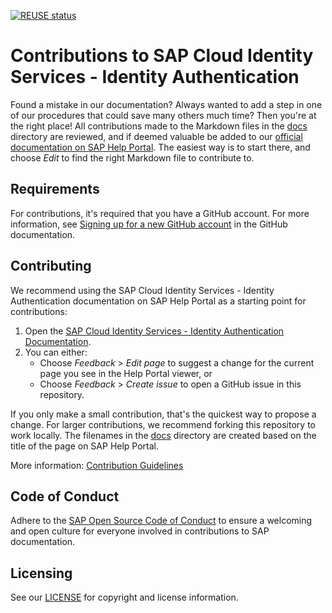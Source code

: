 [![REUSE status](https://api.reuse.software/badge/github.com/SAP-docs/btp-identity-authentication)](https://api.reuse.software/info/github.com/SAP-docs/btp-identity-authentication)

# Contributions to SAP Cloud Identity Services - Identity Authentication

Found a mistake in our documentation? Always wanted to add a step in one of our procedures that could save many others much time? Then you're at the right place! All contributions made to the Markdown files in the [docs](docs) directory are reviewed, and if deemed valuable be added to our [official documentation on SAP Help Portal](https://help.sap.com/docs/IDENTITY_AUTHENTICATION/6d6d63354d1242d185ab4830fc04feb1/d17a116432d24470930ebea41977a888.html). The easiest way is to start there, and choose _Edit_ to find the right Markdown file to contribute to.

## Requirements

For contributions, it's required that you have a GitHub account. For more information, see [Signing up for a new GitHub account](https://docs.github.com/en/github/getting-started-with-github/signing-up-for-a-new-github-account) in the GitHub documentation.


## Contributing

We recommend using the SAP Cloud Identity Services - Identity Authentication documentation on SAP Help Portal as a starting point for contributions:

1. Open the [SAP Cloud Identity Services - Identity Authentication Documentation](https://help.sap.com/docs/IDENTITY_AUTHENTICATION/6d6d63354d1242d185ab4830fc04feb1/d17a116432d24470930ebea41977a888.html).
1. You can either:
    * Choose *Feedback* > *Edit page* to suggest a change for the current page you see in the Help Portal viewer, or
    * Choose *Feedback* > *Create issue* to open a GitHub issue in this repository.

If you only make a small contribution, that's the quickest way to propose a change. For larger contributions, we recommend forking this repository to work locally. The filenames in the [docs](docs) directory are created based on the title of the page on SAP Help Portal.

More information: [Contribution Guidelines](https://help.sap.com/products/open-documentation-initiative/contribution-guidelines/readme.html)

## Code of Conduct

Adhere to the [SAP Open Source Code of Conduct](https://github.com/SAP-docs/.github/blob/main/CODE_OF_CONDUCT.md) to ensure a welcoming and open culture for everyone involved in contributions to SAP documentation.

## Licensing

See our [LICENSE](LICENSE) for copyright and license information.










